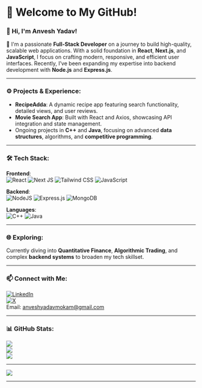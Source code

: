 # 💫 Welcome to My GitHub!

### 👋 Hi, I'm **Anvesh Yadav!**

🚀 I'm a passionate **Full-Stack Developer** on a journey to build high-quality, scalable web applications. With a solid foundation in **React**, **Next.js**, and **JavaScript**, I focus on crafting modern, responsive, and efficient user interfaces. Recently, I’ve been expanding my expertise into backend development with **Node.js** and **Express.js**.

---

### ⚙️ **Projects & Experience:**

- **RecipeAdda**: A dynamic recipe app featuring search functionality, detailed views, and user reviews.
- **Movie Search App**: Built with React and Axios, showcasing API integration and state management.
- Ongoing projects in **C++** and **Java**, focusing on advanced **data structures**, algorithms, and **competitive programming**.

---

### 🛠️ **Tech Stack:**

**Frontend**:  
![React](https://img.shields.io/badge/react-%2320232a.svg?style=for-the-badge&logo=react&logoColor=%2361DAFB) ![Next JS](https://img.shields.io/badge/Next-black?style=for-the-badge&logo=next.js&logoColor=white) ![Tailwind CSS](https://img.shields.io/badge/tailwindcss-%2338B2AC.svg?style=for-the-badge&logo=tailwind-css&logoColor=white) ![JavaScript](https://img.shields.io/badge/javascript-%23323330.svg?style=for-the-badge&logo=javascript&logoColor=%23F7DF1E)

**Backend**:  
![NodeJS](https://img.shields.io/badge/node.js-6DA55F?style=for-the-badge&logo=node.js&logoColor=white) ![Express.js](https://img.shields.io/badge/express.js-%23404d59.svg?style=for-the-badge&logo=express&logoColor=%2361DAFB) ![MongoDB](https://img.shields.io/badge/MongoDB-%234ea94b.svg?style=for-the-badge&logo=mongodb&logoColor=white)

**Languages**:  
![C++](https://img.shields.io/badge/c++-%2300599C.svg?style=for-the-badge&logo=c%2B%2B&logoColor=white) ![Java](https://img.shields.io/badge/java-%23ED8B00.svg?style=for-the-badge&logo=java&logoColor=white)

---

### 🌐 **Exploring:**  
Currently diving into **Quantitative Finance**, **Algorithmic Trading**, and complex **backend systems** to broaden my tech skillset.

---

### 📫 **Connect with Me:**

[![LinkedIn](https://img.shields.io/badge/LinkedIn-%230077B5.svg?style=for-the-badge&logo=linkedin&logoColor=white)](https://linkedin.com/in/anveshyadav)  
[![X](https://img.shields.io/badge/X-black.svg?style=for-the-badge&logo=X&logoColor=white)](https://x.com/AnveshYadav2909)  
Email: anveshyadavmokam@gmail.com

---

### 📊 **GitHub Stats:**

![](https://github-readme-stats.vercel.app/api?username=Anvesh2909&theme=tokyonight&hide_border=true&include_all_commits=false&count_private=false)  
![](https://github-readme-streak-stats.herokuapp.com/?user=Anvesh2909&theme=tokyonight&hide_border=true)  
![](https://github-readme-stats.vercel.app/api/top-langs/?username=Anvesh2909&theme=tokyonight&hide_border=true&include_all_commits=false&count_private=false&layout=compact)

---

[![](https://visitcount.itsvg.in/api?id=Anvesh2909&icon=0&color=0)](https://visitcount.itsvg.in)

---
